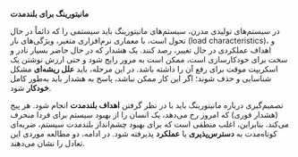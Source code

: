 **مانیتورینگ برای بلندمدت**

در سیستم‌های تولیدی مدرن، سیستم‌های مانیتورینگ باید سیستمی را که دائماً در حال تحول است، با معماری نرم‌افزاری متغیر، ویژگی‌های بار (load characteristics)، و اهداف عملکردی در حال تغییر، رصد کنند. یک هشدار که در حال حاضر بسیار نادر و سخت برای خودکارسازی است، ممکن است به مرور رایج شود و حتی ارزش نوشتن یک اسکریپت موقت برای رفع آن را داشته باشد. در این مرحله، باید **علل ریشه‌ای** مشکل شناسایی و حذف شوند؛ اگر این کار ممکن نباشد، پاسخ به هشدار باید به‌طور کامل **خودکار** شود.

تصمیم‌گیری درباره مانیتورینگ باید با در نظر گرفتن **اهداف بلندمدت** انجام شود. هر پیج (هشدار فوری) که امروز رخ می‌دهد، یک انسان را از بهبود سیستم برای فردا منحرف می‌کند. بنابراین، اغلب منطقی است که برای بهبود چشم‌انداز بلندمدت سیستم، ضربه‌ای کوتاه‌مدت به **دسترس‌پذیری** یا **عملکرد** پذیرفته شود. در ادامه، دو مطالعه موردی این تعادل را نشان می‌دهند.